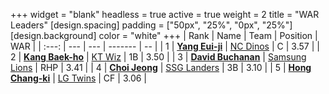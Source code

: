 +++
widget = "blank"
headless = true
active = true
weight = 2
title = "WAR Leaders"
[design.spacing]
padding = ["50px", "25%", "0px", "25%"]
[design.background]
color = "white"
+++
| Rank | Name | Team | Position | WAR |
| :---: | --- | --- | ------- | -- |
| 1 | [**Yang Eui-ji**](/players/215) | [NC Dinos](/teams/NCDinos) | C | 3.57 |
| 2 | [**Kang Baek-ho**](/players/11863) | [KT Wiz](/teams/KTWiz) | 1B | 3.50 |
| 3 | [**David Buchanan**](/players/13683) | [Samsung Lions](/teams/SamsungLions) | RHP | 3.41 |
| 4 | [**Choi Jeong**](/players/3162) | [SSG Landers](/teams/SSGLanders) | 3B | 3.10 |
| 5 | [**Hong Chang-ki**](/players/9805) | [LG Twins](/teams/LGTwins) | CF | 3.06 |
